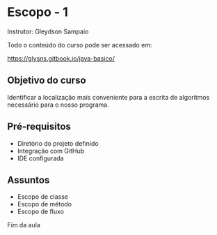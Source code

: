 # Escopo - 1 
Instrutor: Gleydson Sampaio

Todo o conteúdo do curso pode ser acessado em:

https://glysns.gitbook.io/java-basico/

## Objetivo do curso

Identificar a localização mais conveniente para a escrita de algoritmos necessário para o nosso programa.

## Pré-requisitos 

* Diretório do projeto definido
* Integração com GitHub 
* IDE configurada 

## Assuntos 

* Escopo de classe 
* Escopo de método 
* Escopo de fluxo 

Fim da aula 
